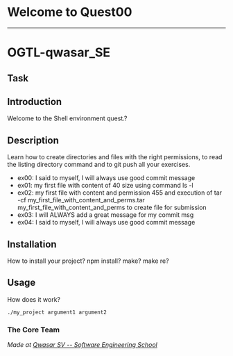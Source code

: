 # Welcome to Quest00
***
# OGTL-qwasar_SE

## Task

## Introduction
Welcome to the Shell environment quest.?

## Description
Learn how to create directories and files with the right
permissions, to read the listing directory command and to 
git push all your exercises.

- ex00: I said to myself, I will always use good commit message
- ex01: my first file with content of 40 size using command ls -l
- ex02: my first file with content and permission 455 and execution of tar -cf           my_first_file_with_content_and_perms.tar my_first_file_with_content_and_perms to create file for        submission
- ex03: I will ALWAYS add a great message for my commit msg
- ex04: I said to myself, I will always use good commit message

## Installation
How to install your project? npm install? make? make re?

## Usage
How does it work?
```
./my_project argument1 argument2
```

### The Core Team


<span><i>Made at <a href='https://qwasar.io'>Qwasar SV -- Software Engineering School</a></i></span>
<span>

